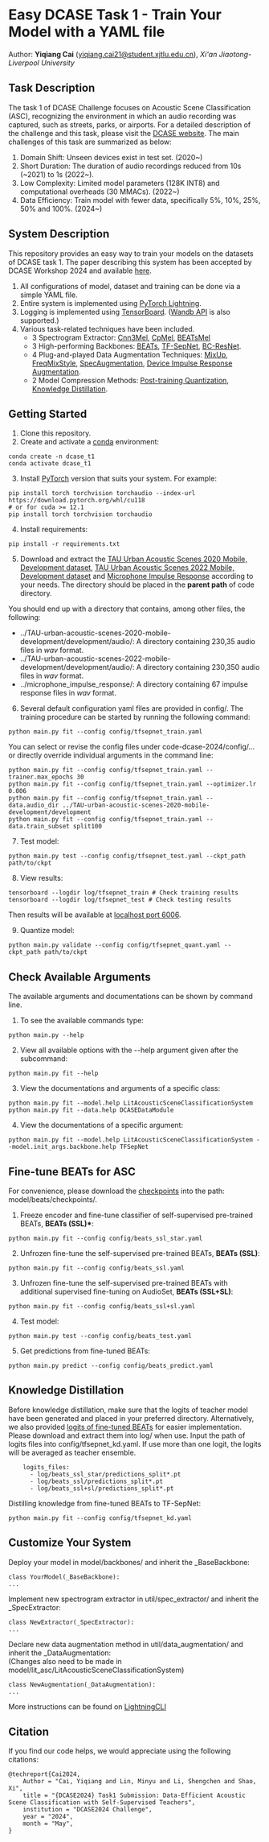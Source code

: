# Easy DCASE Task 1 - Train Your Model with a YAML file

Author: **Yiqiang Cai** (yiqiang.cai21@student.xjtlu.edu.cn), *Xi'an Jiaotong-Liverpool University*

## Task Description

The task 1 of DCASE Challenge focuses on Acoustic Scene Classification (ASC), recognizing the environment in which an audio recording was captured, such as streets, parks, or airports. For a detailed description of the challenge and this task, please visit the [DCASE website](https://dcase.community/challenge2024/). The main challenges of this task are summarized as below:
1. Domain Shift: Unseen devices exist in test set. (2020~)
2. Short Duration: The duration of audio recordings reduced from 10s (\~2021) to 1s (2022\~).
3. Low Complexity: Limited model parameters (128K INT8) and computational overheads (30 MMACs). (2022~)
4. Data Efficiency: Train model with fewer data, specifically 5%, 10%, 25%, 50% and 100%. (2024~)

## System Description

This repository provides an easy way to train your models on the datasets of DCASE task 1. The paper describing this system has been accepted by DCASE Workshop 2024 and available [here](https://arxiv.org/abs/2408.14862).

1. All configurations of model, dataset and training can be done via a simple YAML file.
2. Entire system is implemented using [PyTorch Lightning](https://lightning.ai/).
3. Logging is implemented using [TensorBoard](https://lightning.ai/docs/pytorch/stable/extensions/generated/lightning.pytorch.loggers.TensorBoardLogger.html#tensorboardlogger). ([Wandb API](https://lightning.ai/docs/pytorch/stable/extensions/generated/lightning.pytorch.loggers.WandbLogger.html) is also supported.)
4. Various task-related techniques have been included.
   * 3 Spectrogram Extractor: [Cnn3Mel](https://dcase-repo.github.io/dcase_util/generated/dcase_util.features.MelExtractor.html?highlight=mel#dcase_util.features.MelExtractor), [CpMel](https://github.com/fschmid56/cpjku_dcase23/tree/main), [BEATsMel](https://github.com/microsoft/unilm/tree/master/beats)
   * 3 High-performing Backbones: [BEATs](https://arxiv.org/pdf/2212.09058), [TF-SepNet](https://ieeexplore.ieee.org/abstract/document/10447999), [BC-ResNet](https://arxiv.org/abs/2106.04140).
   * 4 Plug-and-played Data Augmentation Techniques: [MixUp](https://arxiv.org/abs/1710.09412), [FreqMixStyle](https://dcase.community/documents/workshop2022/proceedings/DCASE2022Workshop_Schmid_27.pdf), [SpecAugmentation](https://arxiv.org/abs/1904.08779), [Device Impulse Response Augmentation](https://arxiv.org/pdf/2305.07499).
   * 2 Model Compression Methods: [Post-training Quantization](https://lightning.ai/docs/pytorch/stable/advanced/post_training_quantization.html#model-quantization), [Knowledge Distillation](https://github.com/fschmid56/cpjku_dcase23/tree/main).

## Getting Started

1. Clone this repository.
2. Create and activate a [conda](https://docs.anaconda.com/free/miniconda/index.html) environment:

```
conda create -n dcase_t1
conda activate dcase_t1
```

3. Install [PyTorch](https://pytorch.org/get-started/previous-versions/) version that suits your system. For example:

```
pip install torch torchvision torchaudio --index-url https://download.pytorch.org/whl/cu118
# or for cuda >= 12.1
pip install torch torchvision torchaudio
```

4. Install requirements:

```
pip install -r requirements.txt
```

5. Download and extract the [TAU Urban Acoustic Scenes 2020 Mobile, Development dataset](https://zenodo.org/records/3819968), [TAU Urban Acoustic Scenes 2022 Mobile, Development dataset](https://zenodo.org/records/6337421) and [Microphone Impulse Response](https://micirp.blogspot.com/?m=1) according to your needs.  The directory should be placed in the **parent path** of code directory.

You should end up with a directory that contains, among other files, the following:
* ../TAU-urban-acoustic-scenes-2020-mobile-development/development/audio/: A directory containing 230,35 audio files in *wav* format.
* ../TAU-urban-acoustic-scenes-2022-mobile-development/development/audio/: A directory containing 230,350 audio files in *wav* format.
* ../microphone_impulse_response/: A directory containing 67 impulse response files in *wav* format.

6. Several default configuration yaml files are provided in config/. The training procedure can be started by running the following command:
```
python main.py fit --config config/tfsepnet_train.yaml
```

You can select or revise the config files under code-dcase-2024/config/... or directly override individual arguments in the command line:
```
python main.py fit --config config/tfsepnet_train.yaml --trainer.max_epochs 30
python main.py fit --config config/tfsepnet_train.yaml --optimizer.lr 0.006
python main.py fit --config config/tfsepnet_train.yaml --data.audio_dir ../TAU-urban-acoustic-scenes-2020-mobile-development/development
python main.py fit --config config/tfsepnet_train.yaml --data.train_subset split100
```

7. Test model:
```
python main.py test --config config/tfsepnet_test.yaml --ckpt_path path/to/ckpt
```

8. View results:
```
tensorboard --logdir log/tfsepnet_train # Check training results
tensorboard --logdir log/tfsepnet_test # Check testing results
```
Then results will be available at [localhost port 6006](http://127.0.0.1:6006/).

9. Quantize model:
```
python main.py validate --config config/tfsepnet_quant.yaml --ckpt_path path/to/ckpt
```

## Check Available Arguments

The available arguments and documentations can be shown by command line.
1. To see the available commands type:
```
python main.py --help
```

2. View all available options with the --help argument given after the subcommand:
```
python main.py fit --help
```

3. View the documentations and arguments of a specific class:
```
python main.py fit --model.help LitAcousticSceneClassificationSystem
python main.py fit --data.help DCASEDataModule
```
4. View the documentations of a specific argument:
```
python main.py fit --model.help LitAcousticSceneClassificationSystem --model.init_args.backbone.help TFSepNet
```

## Fine-tune BEATs for ASC
For convenience, please download the [checkpoints](https://github.com/microsoft/unilm/tree/master/beats) into the path: model/beats/checkpoints/.

1. Freeze encoder and fine-tune classifier of self-supervised pre-trained BEATs, __BEATs (SSL)*__:
```
python main.py fit --config config/beats_ssl_star.yaml
```
2. Unfrozen fine-tune the self-supervised pre-trained BEATs, __BEATs (SSL)__:
```
python main.py fit --config config/beats_ssl.yaml
```
3. Unfrozen fine-tune the self-supervised pre-trained BEATs with additional supervised fine-tuning on AudioSet, __BEATs (SSL+SL)__:
```
python main.py fit --config config/beats_ssl+sl.yaml
```
4. Test model:
```
python main.py test --config config/beats_test.yaml
```
5. Get predictions from fine-tuned BEATs:
```
python main.py predict --config config/beats_predict.yaml
```

## Knowledge Distillation
Before knowledge distillation, make sure that the logits of teacher model have been generated and placed in your preferred directory. Alternatively, we also provided [logits of fine-tuned BEATs](https://github.com/yqcai888/easy_dcase_task1/releases/tag/v0.0.1) for easier implementation. Please download and extract them into log/ when use. Input the path of logits files into config/tfsepnet_kd.yaml. If use more than one logit, the logits will be averaged as teacher ensemble.

```
    logits_files:
      - log/beats_ssl_star/predictions_split*.pt
      - log/beats_ssl/predictions_split*.pt
      - log/beats_ssl+sl/predictions_split*.pt
```
Distilling knowledge from fine-tuned BEATs to TF-SepNet:
```
python main.py fit --config config/tfsepnet_kd.yaml
```

## Customize Your System

Deploy your model in model/backbones/ and inherit the _BaseBackbone:
```
class YourModel(_BaseBackbone):
...
```
Implement new spectrogram extractor in util/spec_extractor/ and inherit the _SpecExtractor:
```
class NewExtractor(_SpecExtractor):
...
```
Declare new data augmentation method in util/data_augmentation/ and inherit the _DataAugmentation:  
(Changes also need to be made in model/lit_asc/LitAcousticSceneClassificationSystem)
```
class NewAugmentation(_DataAugmentation):
...
```

More instructions can be found on [LightningCLI](https://lightning.ai/docs/pytorch/stable/cli/lightning_cli.html)

## Citation
If you find our code helps, we would appreciate using the following citations:
```
@techreport{Cai2024,
    Author = "Cai, Yiqiang and Lin, Minyu and Li, Shengchen and Shao, Xi",
    title = "{DCASE2024} Task1 Submission: Data-Efficient Acoustic Scene Classification with Self-Supervised Teachers",
    institution = "DCASE2024 Challenge",
    year = "2024",
    month = "May",
}
```

